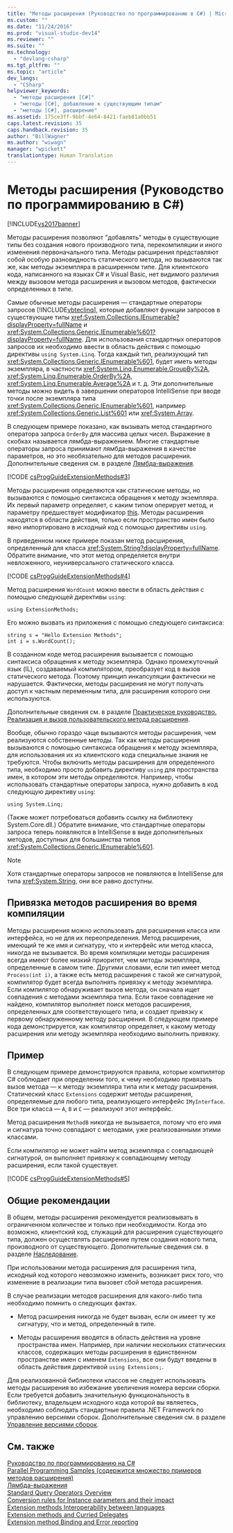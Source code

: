 ```yaml
---
title: "Методы расширения (Руководство по программированию в C#) | Microsoft Docs"
ms.custom: ""
ms.date: "11/24/2016"
ms.prod: "visual-studio-dev14"
ms.reviewer: ""
ms.suite: ""
ms.technology: 
  - "devlang-csharp"
ms.tgt_pltfrm: ""
ms.topic: "article"
dev_langs: 
  - "CSharp"
helpviewer_keywords: 
  - "методы расширения [C#]"
  - "методы [C#], добавление к существующим типам"
  - "методы [C#], расширение"
ms.assetid: 175ce3ff-9bbf-4e64-8421-faeb81a0bb51
caps.latest.revision: 35
caps.handback.revision: 35
author: "BillWagner"
ms.author: "wiwagn"
manager: "wpickett"
translationtype: Human Translation
---
```

# Методы расширения (Руководство по программированию в C#)
[!INCLUDE[vs2017banner](../../../csharp/includes/vs2017banner.md)]

Методы расширения позволяют "добавлять" методы в существующие типы без создания нового производного типа, перекомпиляции и иного изменения первоначального типа.  Методы расширения представляют собой особую разновидность статического метода, но вызываются так же, как методы экземпляра в расширенном типе.  Для клиентского кода, написанного на языках C\# и Visual Basic, нет видимого различия между вызовом метода расширения и вызовом методов, фактически определенных в типе.  
  
 Самые обычные методы расширения — стандартные операторы запросов [!INCLUDE[vbteclinq](../../../csharp/includes/vbteclinq_md.md)], которые добавляют функции запросов в существующие типы <xref:System.Collections.IEnumerable?displayProperty=fullName> и <xref:System.Collections.Generic.IEnumerable%601?displayProperty=fullName>.  Для использования стандартных операторов запросов их необходимо ввести в область действия с помощью директивы `using System.Linq`.  Тогда каждый тип, реализующий тип <xref:System.Collections.Generic.IEnumerable%601>, будет иметь методы экземпляра, в частности <xref:System.Linq.Enumerable.GroupBy%2A>, <xref:System.Linq.Enumerable.OrderBy%2A>, <xref:System.Linq.Enumerable.Average%2A> и т. д.  Эти дополнительные методы можно видеть в завершении операторов IntelliSense при вводе точки после экземпляра типа <xref:System.Collections.Generic.IEnumerable%601>, например <xref:System.Collections.Generic.List%601> или <xref:System.Array>.  
  
 В следующем примере показано, как вызывать метод стандартного оператора запроса `OrderBy` для массива целых чисел.  Выражение в скобках называется лямбда\-выражением.  Многие стандартные операторы запроса принимают лямбда\-выражения в качестве параметров, но это необязательно для методов расширения.  Дополнительные сведения см. в разделе [Лямбда\-выражения](../../../csharp/programming-guide/statements-expressions-operators/lambda-expressions.md).  
  
 [!CODE [csProgGuideExtensionMethods#3](../CodeSnippet/VS_Snippets_VBCSharp/csProgGuideExtensionMethods#3)]  
  
 Методы расширения определяются как статические методы, но вызываются с помощью синтаксиса обращения к методу экземпляра.  Их первый параметр определяет, с каким типом оперирует метод, и параметру предшествует модификатор [this](../../../csharp/language-reference/keywords/this.md).  Методы расширения находятся в области действия, только если пространство имен было явно импортировано в исходный код с помощью директивы `using`.  
  
 В приведенном ниже примере показан метод расширения, определенный для класса <xref:System.String?displayProperty=fullName>.  Обратите внимание, что этот метод определяется внутри невложенного, неуниверсального статического класса.  
  
 [!CODE [csProgGuideExtensionMethods#4](../CodeSnippet/VS_Snippets_VBCSharp/csProgGuideExtensionMethods#4)]  
  
 Метод расширения `WordCount` можно ввести в область действия с помощью следующей директивы `using`:  
  
```  
using ExtensionMethods;  
```  
  
 Его можно вызвать из приложения с помощью следующего синтаксиса:  
  
```  
string s = "Hello Extension Methods";  
int i = s.WordCount();  
```  
  
 В созданном коде метод расширения вызывается с помощью синтаксиса обращения к методу экземпляра.  Однако промежуточный язык \(IL\), создаваемый компилятором, преобразует код в вызов статического метода.  Поэтому принцип инкапсуляции фактически не нарушается.  Фактически, методы расширения не могут получать доступ к частным переменным типа, для расширения которого они используются.  
  
 Дополнительные сведения см. в разделе [Практическое руководство. Реализация и вызов пользовательского метода расширения](../../../csharp/programming-guide/classes-and-structs/how-to-implement-and-call-a-custom-extension-method.md).  
  
 Вообще, обычно гораздо чаще вызываются методы расширения, чем реализуются собственные методы.  Так как методы расширения вызываются с помощью синтаксиса обращения к методу экземпляра, для использования их из клиентского кода специальные знания не требуются.  Чтобы включить методы расширения для определенного типа, необходимо просто добавить директиву `using` для пространства имен, в котором эти методы определяются.  Например, чтобы использовать стандартные операторы запроса, нужно добавить в код следующую директиву `using`:  
  
```  
using System.Linq;  
```  
  
 \(Также может потребоваться добавить ссылку на библиотеку System.Core.dll.\) Обратите внимание, что стандартные операторы запроса теперь появляются в IntelliSense в виде дополнительных методов, доступных для большинства типов <xref:System.Collections.Generic.IEnumerable%601>.  
  
> [!NOTE]
>  Хотя стандартные операторы запросов не появляются в IntelliSense для типа <xref:System.String>, они все равно доступны.  
  
## Привязка методов расширения во время компиляции  
 Методы расширения можно использовать для расширения класса или интерфейса, но не для их переопределения.  Метод расширения, имеющий те же имя и сигнатуру, что и интерфейс или метод класса, никогда не вызывается.  Во время компиляции методы расширения всегда имеют более низкий приоритет, чем методы экземпляра, определенные в самом типе.  Другими словами, если тип имеет метод `Process(int i)`, а также есть метод расширения с такой же сигнатурой, компилятор будет всегда выполнять привязку к методу экземпляра.  Если компилятор обнаруживает вызов метода, он сначала ищет совпадения с методами экземпляра типа.  Если такое совпадение не найдено, компилятор выполняет поиск методов расширения, определенных для соответствующего типа, и создает привязку к первому обнаруженному методу расширения.  В следующем примере кода демонстрируется, как компилятор определяет, к какому методу расширения или методу экземпляра необходимо выполнить привязку.  
  
## Пример  
 В следующем примере демонстрируются правила, которые компилятор C\# соблюдает при определении того, к чему необходимо привязать вызов метода — к методу экземпляра типа или к методу расширения.  Статический класс `Extensions` содержит методы расширения, определяемые для любого типа, реализующего интерфейс `IMyInterface`.  Все три класса — `A`, `B` и `C` — реализуют этот интерфейс.  
  
 Метод расширения `MethodB` никогда не вызывается, потому что его имя и сигнатура точно совпадают с методами, уже реализованными этими классами.  
  
 Если компилятор не может найти метод экземпляра с совпадающей сигнатурой, он выполняет привязку к совпадающему методу расширения, если такой существует.  
  
 [!CODE [csProgGuideExtensionMethods#5](../CodeSnippet/VS_Snippets_VBCSharp/csProgGuideExtensionMethods#5)]  
  
## Общие рекомендации  
 В общем, методы расширения рекомендуется реализовывать в ограниченном количестве и только при необходимости.  Когда это возможно, клиентский код, служащий для расширения существующего типа, должен осуществлять расширение путем создания нового типа, производного от существующего.  Дополнительные сведения см. в разделе [Наследование](../../../csharp/programming-guide/classes-and-structs/inheritance.md).  
  
 При использовании метода расширения для расширения типа, исходный код которого невозможно изменить, возникает риск того, что изменение в реализации типа вызовет сбой метода расширения.  
  
 В случае реализации методов расширения для какого\-либо типа необходимо помнить о следующих фактах.  
  
-   Метод расширения никогда не будет вызван, если он имеет ту же сигнатуру, что и метод, определенный в типе.  
  
-   Методы расширения вводятся в область действия на уровне пространства имен.  Например, при наличии нескольких статических классов, содержащих методы расширения в единственном пространстве имен с именем `Extensions`, все они будут введены в область действия директивой `using Extensions;`.  
  
 Для реализованной библиотеки классов не следует использовать методы расширения во избежание увеличения номера версии сборки.  Если требуется добавить значительную функциональность в библиотеку, владельцем исходного кода которой вы являетесь, необходимо соблюдать стандартные правила .NET Framework по управлению версиями сборок.  Дополнительные сведения см. в разделе [Управление версиями сборок](../Topic/Assembly%20Versioning.md).  
  
## См. также  
 [Руководство по программированию на C\#](../../../csharp/programming-guide/index.md)   
 [Parallel Programming Samples \(содержится множество примеров методов расширения\)](http://code.msdn.microsoft.com/Samples-for-Parallel-b4b76364)   
 [Лямбда\-выражения](../../../csharp/programming-guide/statements-expressions-operators/lambda-expressions.md)   
 [Standard Query Operators Overview](../../../visual-basic/programming-guide/concepts/linq/standard-query-operators-overview.md)   
 [Conversion rules for Instance parameters and their impact](http://go.microsoft.com/fwlink/?LinkId=112385)   
 [Extension methods Interoperability between languages](http://go.microsoft.com/fwlink/?LinkId=112386)   
 [Extension methods and Curried Delegates](http://go.microsoft.com/fwlink/?LinkId=112387)   
 [Extension method Binding and Error reporting](http://go.microsoft.com/fwlink/?LinkId=112388)